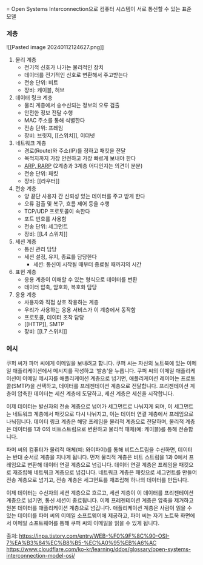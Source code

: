 = Open Systems Interconnection으로 컴퓨터 시스템이 서로 통신할 수 있는 표준 모델

### 계층
![[Pasted image 20240112124627.png]]
1. 물리 계층
	- 전기적 신호가 나가는 물리적인 장치
	- 데이터를 전기적인 신호로 변환해서 주고받는다
	- 전송 단위: 비트
	- 장비: 케이블, 허브
2. 데이터 링크 계층
	- 물리 계층에서 송수신되는 정보의 오류 검출
	- 안전한 정보 전달 수행
	- MAC 주소를 통해 식별한다
	- 전송 단위: 프레임
	- 장비: 브릿지, [[스위치]], 이더넷
3. 네트워크 계층
	- 경로(Route)와 주소(IP)를 정하고 패킷을 전달
	- 목적지까지 가장 안전하고 가장 빠르게 보내야 한다
	- [ARP, RARP](https://amyislearning.notion.site/ARP-RARP-e4c1c4f1b8864523afb014809ddd93b1?pvs=4) (2계층과 3계층 어디인지는 의견이 분분)
	- 전송 단위: 패킷
	- 장비: [[라우터]]
4. 전송 계층
	- 양 끝단 사용자 간 신뢰성 있는 데이터를 주고 받게 한다
	- 오류 검출 및 복구, 흐름 제어 등을 수행
	- TCP/UDP 프로토콜이 속한다
	- 포트 번호를 사용함
	- 전송 단위: 세그먼트
	- 장비: [[L4 스위치]]
1. 세션 계층
	- 통신 관리 담당
	- 세션 설정, 유지, 종료를 담당한다
		- 세션: 통신이 시작될 때부터 종료될 때까지의 시간
1. 표현 계층
	- 응용 계층이 이해할 수 있는 형식으로 데이터를 변환
	- 데이터 압축, 암호화, 복호화 담당
2. 응용 계층
	- 사용자와 직접 상호 작용하는 계층
	- 우리가 사용하는 응용 서비스가 이 계층에서 동작함
	- 프로토콜, 데이터 조작 담당
	- [[HTTP]], SMTP
	- 장비: [[L7 스위치]]
### 예시

쿠퍼 씨가 파머 씨에게 이메일을 보내려고 합니다. 쿠퍼 씨는 자신의 노트북에 있는 이메일 애플리케이션에서 메시지를 작성하고 '발송'을 누릅니다. 쿠퍼 씨의 이메일 애플리케이션이 이메일 메시지를 애플리케이션 계층으로 넘기면, 애플리케이션 레이어는 프로토콜(SMTP)을 선택하고, 데이터를 프레젠테이션 계층으로 전달합니다. 프리젠테이션 계층이 압축한 데이터는 세션 계층에 도달하고, 세션 계층은 세션을 시작합니다.

이제 데이터는 발신자의 전송 계층으로 넘어가 세그먼트로 나눠지게 되며, 이 세그먼트는 네트워크 계층에서 패킷으로 다시 나눠지고, 이는 데이터 연결 계층에서 프레임으로 나눠집니다. 데이터 링크 계층은 해당 프레임을 물리적 계층으로 전달하며, 물리적 계층은 데이터를 1과 0의 비트스트림으로 변환하고 물리적 매체(예: 케이블)를 통해 전송합니다.

파머 씨의 컴퓨터가 물리적 매체(예: 와이파이)를 통해 비트스트림을 수신하면, 데이터는 반대 순서로 계층을 지나게 됩니다. 먼저 물리적 계층은 비트 스트림을 1과 0에서 프레임으로 변환해 데이터 연결 계층으로 넘깁니다. 데이터 연결 계층은 프레임을 패킷으로 재조립해 네트워크 계층으로 넘깁니다. 네트워크 계층은 패킷으로 세그먼트를 만들어 전송 계층으로 넘기고, 전송 계층은 세그먼트를 재조립해 하나의 데이터를 만듭니다.

이제 데이터는 수신자의 세션 계층으로 흐르고, 세션 계층이 이 데이터를 프리젠테이션 계층으로 넘기면, 통신 세션이 종료됩니다. 이제 프레젠테이션 계층은 압축을 제거하고 원본 데이터를 애플리케이션 계층으로 넘깁니다. 애플리케이션 계층은 사람이 읽을 수 있는 데이터를 파머 씨의 이메일 소프트웨어에 제공하고, 파머 씨는 자기 노트북 화면에서 이메일 소프트웨어를 통해 쿠퍼 씨의 이메일을 읽을 수 있게 됩니다.

출처:
https://inpa.tistory.com/entry/WEB-%F0%9F%8C%90-OSI-7%EA%B3%84%EC%B8%B5-%EC%A0%95%EB%A6%AC
https://www.cloudflare.com/ko-kr/learning/ddos/glossary/open-systems-interconnection-model-osi/